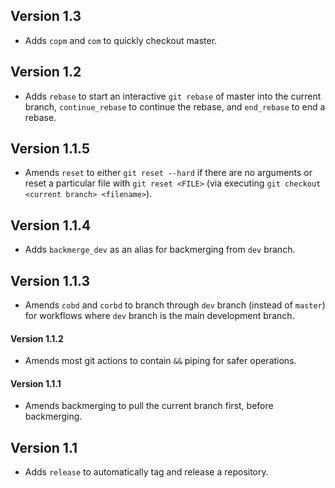 ## Version 1.3

* Adds `copm` and `com` to quickly checkout master.

## Version 1.2

* Adds `rebase` to start an interactive `git rebase` of master into the current branch, `continue_rebase` to continue the rebase, and `end_rebase` to end a rebase.

## Version 1.1.5

* Amends `reset` to either `git reset --hard` if there are no arguments or reset a particular file with `git reset <FILE>` (via executing `git checkout <current branch> <filename>`).

## Version 1.1.4

* Adds `backmerge_dev` as an alias for backmerging from `dev` branch.

## Version 1.1.3

* Amends `cobd` and `corbd` to branch through `dev` branch (instead of `master`) for workflows where `dev` branch is the main development branch.

#### Version 1.1.2

* Amends most git actions to contain `&&` piping for safer operations.

#### Version 1.1.1

* Amends backmerging to pull the current branch first, before backmerging.

## Version 1.1

* Adds `release` to automatically tag and release a repository.
